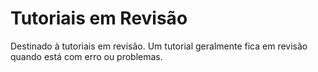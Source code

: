 # Tutoriais em Revisão

Destinado à tutoriais em revisão. Um tutorial geralmente fica em revisão quando está com erro ou problemas.
